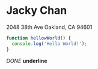 # Jacky Chan

2048 38th Ave
Oakland, CA 94601

```js
function hellowWorld() {
  console.log('Hello World!');
}
```

*DONE*
__underline__